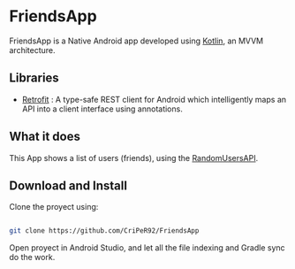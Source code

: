 # FriendsApp

FriendsApp is a Native Android app developed using [Kotlin](https://kotlinlang.org/), an MVVM architecture.

## Libraries

- [Retrofit](http://square.github.io/retrofit/) : A type-safe REST client for Android which intelligently maps an API into a client interface using annotations.

## What it does

This App shows a list of users (friends), using the [RandomUsersAPI](https://randomuser.me/).

## Download and Install

Clone the proyect using:

  
```bash

git clone https://github.com/CriPeR92/FriendsApp

```

Open proyect in Android Studio, and let all the file indexing and Gradle sync do the work.
